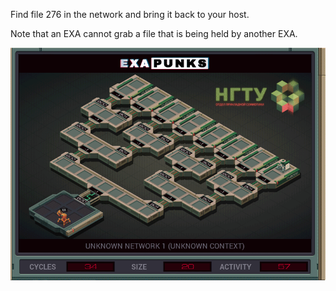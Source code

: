 Find file 276 in the network and bring it back to your host.

Note that an EXA cannot grab a file that is being held by another EXA.

![Solution](https://github.com/shaisimel/Exapunks/blob/master/Solutions/10%20-%20UNKNOWN%20NETWORK%201/EXAPUNKS%20-%20UNKNOWN%20NETWORK%201%20(34%2C%2020%2C%2057%2C%202019-02-13-20-38-14).gif)
